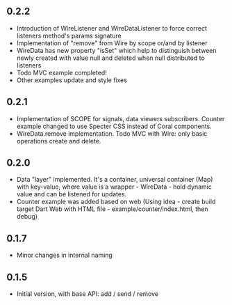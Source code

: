 ## 0.2.2
- Introduction of WireListener and WireDataListener to force correct listeners method's params signature 
- Implementation of "remove" from Wire by scope or/and by listener
- WireData has new property "isSet" which help to distinguish between newly created with value null and deleted when null distributed to listeners
- Todo MVC example completed!
- Other examples update and style fixes

## 0.2.1
- Implementation of SCOPE for signals, data viewers subscribers. Counter example changed to use Specter CSS instead of Coral components.
- WireData.remove implementation. Todo MVC with Wire: only basic operations create and delete.

## 0.2.0
- Data "layer" implemented. It's a container, universal container (Map) with key-value, where value is a wrapper - WireData - hold dynamic value and can be listened for updates.
- Counter example was added based on web (Using idea - create build target Dart Web with HTML file - example/counter/index.html, then debug)

## 0.1.7
- Minor changes in internal naming

## 0.1.5
- Initial version, with base API: add / send / remove

